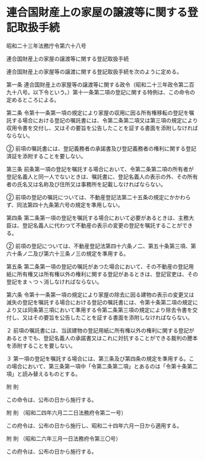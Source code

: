 # 連合国財産上の家屋の譲渡等に関する登記取扱手続

昭和二十三年法務庁令第六十八号

連合国財産上の家屋の譲渡等に関する登記取扱手続

連合国財産上の家屋等の譲渡に関する登記取扱手続を次のように定める。

第一条 連合国財産上の家屋等の譲渡等に関する政令（昭和二十三年政令第二百九十八号。以下令という。）第十一条第二項の登記に関する特例は、この命令の定めるところによる。

第二条 令第十一条第一項の規定により家屋の収用に因る所有権移転の登記を嘱託する場合における登記の嘱託書には、令第二条第二項又は第三項の規定により収用令書を交付し、又はその要旨を公告したことを証する書面を添附しなければならない。

② 前項の嘱託書には、登記義務者の承諾書及び登記義務者の権利に関する登記済証を添附することを要しない。

第三条 前条第一項の登記を嘱託する場合において、令第二条第二項の所有者が登記名義人と同一人でないときは、嘱託書に、登記名義人の表示の外、その所有者の氏名又は名称及び住所又は事務所を記載しなければならない。

② 前項の登記の嘱託については、不動産登記法第二十五条の規定にかかわらず、同法第四十九条第六号の規定を準用しない。

第四条 第二条第一項の登記を嘱託する場合において必要があるときは、主務大臣は、登記名義人に代わつて不動産の表示の変更の登記を嘱託することができる。

② 前項の登記については、不動産登記法第四十六条ノ二、第五十条第三項、第六十条ノ二及び第六十三条ノ三の規定を準用する。

第五条 第二条第一項の登記の嘱託があつた場合において、その不動産の登記用紙に所有権又は所有権以外の権利に関する登記があるときは、登記官吏は、その登記をまヽつヽ消しなければならない。

第六条 令第十一条第一項の規定により家屋の除去に因る建物の表示の変更又は滅失の登記を嘱託する場合における登記の嘱託書には、令第十条第二項の規定により又は同条第三項において準用する令第二条第三項の規定により除去令書を交付し、又はその要旨を公告したことを証する書面を添附しなければならない。

２ 前項の嘱託書には、当該建物の登記用紙に所有権以外の権利に関する登記があるときでも、登記名義人の承諾書又はこれに対抗することができる裁判の謄本を添附することを要しない。

３ 第一項の登記を嘱託する場合には、第三条及び第四条の規定を準用する。この場合において、第三条第一項中「令第二条第二項」とあるのは「令第十条第二項」と読み替えるものとする。

附 則

この命令は、公布の日から施行する。

附 則 （昭和二四年六月二二日法務府令第二一号）

この府令は、公布の日から施行し、昭和二十四年六月一日から適用する。

附 則 （昭和二六年三月一日法務府令第三〇号）

この府令は、公布の日から施行する。
